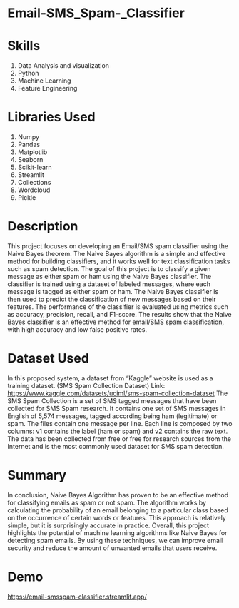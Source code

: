 # Email-SMS_Spam-_Classifier

# Skills
1. Data Analysis and visualization
2. Python
3. Machine Learning
4. Feature Engineering

# Libraries Used
1. Numpy
2. Pandas
3. Matplotlib
4. Seaborn
5. Scikit-learn
6. Streamlit
7. Collections
8. Wordcloud
9. Pickle

# Description 
This project focuses on developing an Email/SMS spam classifier using the Naive Bayes theorem. The Naive Bayes algorithm is a simple and effective method for building classifiers, and it works well for text classification tasks such as spam detection. The goal of this project is to classify a given message as either spam or ham using the Naive Bayes classifier. The classifier is trained using a dataset of labeled messages, where each message is tagged as either spam or ham. The Naive Bayes classifier is then used to predict the classification of new messages based on their features. The performance of the classifier is evaluated using metrics such as accuracy, precision, recall, and F1-score. The results show that the Naive Bayes classifier is an effective method for email/SMS spam classification, with high accuracy and low false positive rates.

# Dataset Used
In this proposed system, a dataset from “Kaggle” website is used as a training dataset. (SMS Spam Collection Dataset)
Link: https://www.kaggle.com/datasets/uciml/sms-spam-collection-dataset
The SMS Spam Collection is a set of SMS tagged messages that have been collected for SMS Spam research. It contains one set of SMS messages in English of 5,574  messages, tagged according being ham (legitimate) or spam.
The files contain one message per line. Each line is composed by two columns: v1 contains the label (ham or spam) and v2 contains the raw text.
The data has been collected from free or free for research sources from the Internet and is the most commonly used dataset for SMS spam detection.

# Summary
In conclusion, Naive Bayes Algorithm has proven to be an effective method for classifying emails as spam or not spam. The algorithm works by calculating the probability of an email belonging to a particular class based on the occurrence of certain words or features. This approach is relatively simple, but it is surprisingly accurate in practice. Overall, this project highlights the potential of machine learning algorithms like Naive Bayes for detecting spam emails. By using these techniques, we can improve email security and reduce the amount of unwanted emails that users receive.

# Demo 
https://email-smsspam-classifier.streamlit.app/


   
